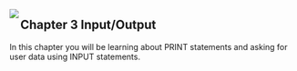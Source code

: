 <img align="left" src="http://hermonswebsites.com/Classes/CS/python.png"><H2>Chapter 3 Input/Output</H2>

In this chapter you will be learning about PRINT statements and asking for user data using INPUT statements. 

